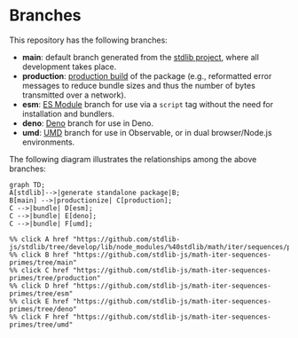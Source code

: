 <!--

@license Apache-2.0

Copyright (c) 2022 The Stdlib Authors.

Licensed under the Apache License, Version 2.0 (the "License");
you may not use this file except in compliance with the License.
You may obtain a copy of the License at

    http://www.apache.org/licenses/LICENSE-2.0

Unless required by applicable law or agreed to in writing, software
distributed under the License is distributed on an "AS IS" BASIS,
WITHOUT WARRANTIES OR CONDITIONS OF ANY KIND, either express or implied.
See the License for the specific language governing permissions and
limitations under the License.

-->

# Branches

This repository has the following branches:

-   **main**: default branch generated from the [stdlib project][stdlib-url], where all development takes place.
-   **production**: [production build][production-url] of the package (e.g., reformatted error messages to reduce bundle sizes and thus the number of bytes transmitted over a network).
-   **esm**: [ES Module][esm-url] branch for use via a `script` tag without the need for installation and bundlers.
-   **deno**: [Deno][deno-url] branch for use in Deno.
-   **umd**: [UMD][umd-url] branch for use in Observable, or in dual browser/Node.js environments.

The following diagram illustrates the relationships among the above branches:

```mermaid
graph TD;
A[stdlib]-->|generate standalone package|B;
B[main] -->|productionize| C[production];
C -->|bundle| D[esm];
C -->|bundle| E[deno];
C -->|bundle| F[umd];

%% click A href "https://github.com/stdlib-js/stdlib/tree/develop/lib/node_modules/%40stdlib/math/iter/sequences/primes"
%% click B href "https://github.com/stdlib-js/math-iter-sequences-primes/tree/main"
%% click C href "https://github.com/stdlib-js/math-iter-sequences-primes/tree/production"
%% click D href "https://github.com/stdlib-js/math-iter-sequences-primes/tree/esm"
%% click E href "https://github.com/stdlib-js/math-iter-sequences-primes/tree/deno"
%% click F href "https://github.com/stdlib-js/math-iter-sequences-primes/tree/umd"
```

[stdlib-url]: https://github.com/stdlib-js/stdlib/tree/develop/lib/node_modules/%40stdlib/math/iter/sequences/primes
[production-url]: https://github.com/stdlib-js/math-iter-sequences-primes/tree/production
[deno-url]: https://github.com/stdlib-js/math-iter-sequences-primes/tree/deno
[umd-url]: https://github.com/stdlib-js/math-iter-sequences-primes/tree/umd
[esm-url]: https://github.com/stdlib-js/math-iter-sequences-primes/tree/esm